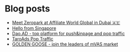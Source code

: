# Blog posts
<!-- BLOG-POST-LIST:START -->
- [Meet Zeropark at Affiliate World Global in Dubai 🇦🇪](https://afflift.com/f/threads/meet-zeropark-at-affiliate-world-global-in-dubai-%F0%9F%87%A6%F0%9F%87%AA.10433/)
- [Hello from Singapore](https://afflift.com/f/threads/hello-from-singapore.10429/)
- [Dao.AD - top platform for push&amp;inpage and pop traffic](https://afflift.com/f/threads/dao-ad-top-platform-for-push-inpage-and-pop-traffic.5708/)
- [TaroAds Pop Traffic](https://afflift.com/f/threads/taroads-pop-traffic.10394/)
- [GOLDEN GOOSE - join the leaders of mVAS market](https://afflift.com/f/threads/golden-goose-join-the-leaders-of-mvas-market.5191/)
<!-- BLOG-POST-LIST:END -->
